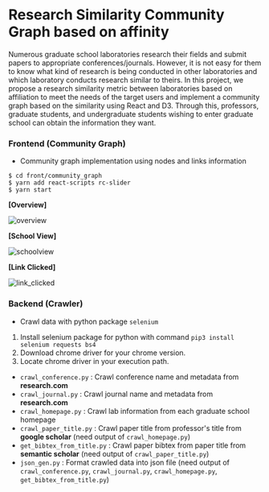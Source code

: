 # Research Similarity Community Graph based on affinity

Numerous graduate school laboratories research their fields and submit papers to appropriate conferences/journals. However, it is not easy for them to know what kind of research is being conducted in other laboratories and which laboratory conducts research similar to theirs. In this project, we propose a research similarity metric between laboratories based on affiliation to meet the needs of the target users and implement a community graph based on the similarity using React and D3. Through this, professors, graduate students, and undergraduate students wishing to enter graduate school can obtain the information they want.

### Frontend (Community Graph)
- Community graph implementation using nodes and links information
~~~
$ cd front/community_graph
$ yarn add react-scripts rc-slider
$ yarn start
~~~

**[Overview]**

![overview](https://user-images.githubusercontent.com/44594966/145974635-ba3d4a55-2449-4777-8d18-d4baea9bf1e3.JPG)

**[School View]**

![schoolview](https://user-images.githubusercontent.com/44594966/145974641-f11c34d0-33c2-41fc-99c9-0f71905ea355.JPG)

**[Link Clicked]**

![link_clicked](https://user-images.githubusercontent.com/44594966/145974647-17efd07d-2332-4e17-874b-6e66dc329112.JPG)

### Backend (Crawler)
- Crawl data with python package ```selenium```
1. Install selenium package for python with command ```pip3 install selenium requests bs4```
2. Download chrome driver for your chrome version.
3. Locate chrome driver in your execution path.

- `crawl_conference.py` : Crawl conference name and metadata from **research.com**
- `crawl_journal.py` : Crawl journal name and metadata from **research.com**
- `crawl_homepage.py` : Crawl lab information from each graduate school homepage
- `crawl_paper_title.py` : Crawl paper title from professor's title from **google scholar** (need output of `crawl_homepage.py`)
- `get_bibtex_from_title.py` : Crawl paper bibtex from paper title from **semantic scholar** (need output of `crawl_paper_title.py`)
- `json_gen.py` : Format crawled data into json file (need output of `crawl_conference.py`, `crawl_journal.py`, `crawl_homepage.py`, `get_bibtex_from_title.py`)
